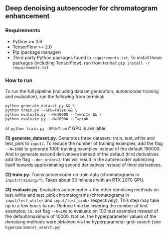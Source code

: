 ## Deep denoising autoencoder for chromatogram enhancement

### Requirements
* Python >= 3.6
* TensorFlow >= 2.0
* Pip (package manager)
* Third party Python packages found in `requirements.txt`. To install these packages (including TensorFlow), run from terinal: `pip install -r requirements.txt`

### How to run
To run the full pipeline (including dataset generation, autoencoder training and evaluation), run the following from terminal:
```
python generate_dataset.py && \
python train.py --GPU=False && \
python evaluate.py --N=10000 --T=white && \
python evaluate.py --N=10000 --T=pink
```
or `python train.py -GPU=True` if GPU is available.

**(1) generate_dataset.py.** Generates three datasets: train, test\_white and test\_pink to `input/`. To reduce the number of training examples, add the flag `--N=1000` to generate 1000 training examples instead of the default 190000. And to generate second derivatives instead of the default third derivatives add the flag `--der_order=2`; this will result in the autoencoder optimizing itself towards approximating second derivatives instead of third derivatives.

**(2) train.py.** Trains autoencoder on train data (chromatograms in `input/training/*`). Takes about 30 minutes with an RTX 2070 GPU.

**(3) evaluate.py.** Evaluates autoencoder + the other denoising methods on test\_white and test\_pink chromatograms (chromatograms in `input/test_white/` and `input/test_pink/` respectively). This step may take up to a few hours to run. Reduce time by lowering the number of test examples; i.e. set flag `--N=100` to evaluate on 100 test examples instead of the default/maximum of 10000. Notice, the hyperparameter values of the denoising methods were obtained via the hyperparameter grid-search (see `hyperparameter_search.py`)
